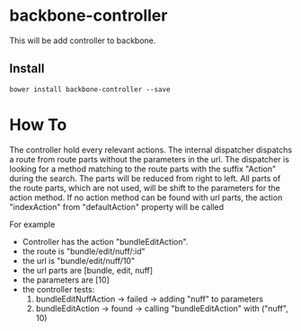 # backbone-controller
This will be add controller to backbone.

## Install
```
bower install backbone-controller --save
```

# How To
The controller hold every relevant actions. The internal dispatcher dispatchs a route from
route parts without the parameters in the url. The dispatcher is looking for a method matching
to the route parts with the suffix "Action" during the search. The parts will be reduced from
right to left. All parts of the route parts, which are not used, will be shift to the parameters
for the action method. If no action method can be found with url parts,
the action "indexAction" from "defaultAction" property will be called
     
For example
 
- Controller has the action "bundleEditAction".
-  the route is "bundle/edit/nuff/:id"
- the url is "bundle/edit/nuff/10"
- the url parts are [bundle, edit, nuff]
- the parameters are [10]
- the controller tests:
  1. bundleEditNuffAction -> failed -> adding "nuff" to parameters
  2. bundleEditAction -> found -> calling "bundleEditAction" with ("nuff", 10)

